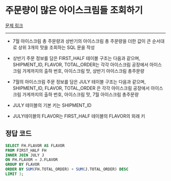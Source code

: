 # 주문량이 많은 아이스크림들 조회하기

[문제 링크](https://school.programmers.co.kr/learn/courses/30/lessons/133027)

---

- 7월 아이스크림 총 주문량과 상반기의 아이스크림 총 주문량을 더한 값이 큰 순서대로 상위 3개의 맛을 조회하는 SQL 문을 작성

- 상반기 주문 정보를 담은 FIRST_HALF 테이블 구조는 다음과 같으며, SHIPMENT_ID, FLAVOR, TOTAL_ORDER는 각각 아이스크림 공장에서 아이스크림 가게까지의 출하 번호, 아이스크림 맛, 상반기 아이스크림 총주문량

- 7월의 아이스크림 주문 정보를 담은 JULY 테이블 구조는 다음과 같으며, SHIPMENT_ID, FLAVOR, TOTAL_ORDER 은 각각 아이스크림 공장에서 아이스크림 가게까지의 출하 번호, 아이스크림 맛, 7월 아이스크림 총주문량

- JULY 테이블의 기본 키는 SHIPMENT_ID

- JULY테이블의 FLAVOR는 FIRST_HALF 테이블의 FLAVOR의 외래 키

## 정답 코드

```sql
SELECT FH.FLAVOR AS FLAVOR
FROM FIRST_HALF FH
INNER JOIN JULY J
ON FH.FLAVOR = J.FLAVOR
GROUP BY FLAVOR
ORDER BY SUM(FH.TOTAL_ORDER) + SUM(J.TOTAL_ORDER) DESC
LIMIT 3;
```
